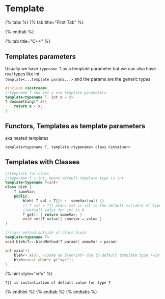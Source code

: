 # Template

{% tabs %}
{% tab title="First Tab" %}

{% endtab %}

{% tab title="C++" %}
## Templates parameters 

Usually we have `typename T` as a template parameter but we can also have real types like int.  
`template<...template params...>`  and the params are the generic types

```cpp
#include <iostream>
//typename T and int x are template parameters
template<typename T, int x = 5>
T dosomething(T a){
    return a + x;
}
```

## Functors, Templates as template parameters

aka nested templates

```text
template<typename T, template <typename> class Container>
```

## Templates with Classes

```cpp
//template for class
//typename T = int, means default template type is int
template<typename T=int>
class bleh {
    T someVar;
    public: 
        bleh( T val = T{}) :  someVar(val) {}
        // T val = T{} means val is set to the default variable of type T
        //default value for int is 0     
        T get() { return someVar; }
        void set(T value){ someVar = value }
}

//class method outside of class block
template<typename T>
void bleh<T>::blehMethod(T param){ someVar = param} 

int main(){
    bleh<> x(0); //same as bleh<int> due to default template type T=int
    bleh<const char*> y("xyz");
}
```

{% hint style="info" %}
```
T{} is instantiation of default value for type T
```
{% endhint %}
{% endtab %}
{% endtabs %}








